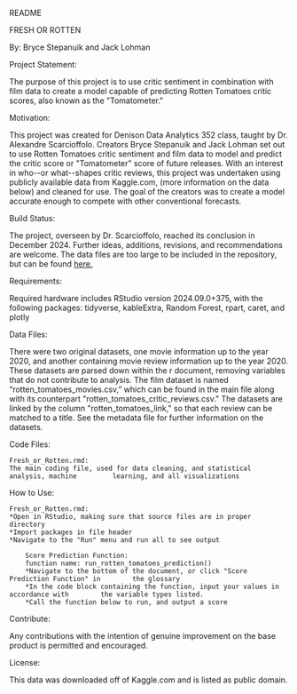README

FRESH OR ROTTEN

By: Bryce Stepanuik and Jack Lohman


Project Statement: 

The purpose of this project is to use critic sentiment in combination with film data to create a model capable of predicting Rotten Tomatoes critic scores, also known as the "Tomatometer." 


Motivation:

This project was created for Denison Data Analytics 352 class, taught by Dr. Alexandre Scarcioffolo. Creators Bryce Stepanuik and Jack Lohman set out to use Rotten Tomatoes critic sentiment and film data to model and predict the critic score or "Tomatometer" score of future releases. With an interest in who--or what--shapes critic reviews, this project was undertaken using publicly available data from Kaggle.com, (more information on the data below) and cleaned for use. The goal of the creators was to create a model accurate enough to compete with other conventional forecasts.  

Build Status:

The project, overseen by Dr. Scarcioffolo, reached its conclusion in December 2024. Further ideas, additions, revisions, and recommendations are welcome. The data files are too large to be included in the repository, but can be found [here.](https://drive.google.com/drive/folders/1vRu5uNGYLyuwVggumo_QPEVPjrO0qZju?usp=sharing)


Requirements:

Required hardware includes RStudio version 2024.09.0+375, with the following packages: tidyverse, kableExtra, Random Forest, rpart, caret, and plotly


Data Files:

There were two original datasets, one movie information up to the year 2020, and another containing movie review information up to the year 2020. These datasets are parsed down within the r document, removing variables that do not contribute to analysis. The film dataset is named “rotten_tomatoes_movies.csv,” which can be found in the main file along with its counterpart "rotten_tomatoes_critic_reviews.csv." The datasets are linked by the column "rotten_tomatoes_link," so that each review can be matched to a title. See the metadata file for further information on the datasets. 


Code Files:

	Fresh_or_Rotten.rmd:
	The main coding file, used for data cleaning, and statistical analysis, machine 		learning, and all visualizations

 
How to Use:

	Fresh_or_Rotten.rmd:
	*Open in RStudio, making sure that source files are in proper directory
	*Import packages in file header
	*Navigate to the "Run" menu and run all to see output
	
		Score Prediction Function:
		function name: run_rotten_tomatoes_prediction()
		*Navigate to the bottom of the document, or click "Score Prediction Function" in 		the glossary
		*In the code block containing the function, input your values in accordance with 		the variable types listed. 
		*Call the function below to run, and output a score

 
Contribute:

Any contributions with the intention of genuine improvement on the base product is permitted and encouraged. 


License:
	
This data was downloaded off of Kaggle.com and is listed as public domain. 
